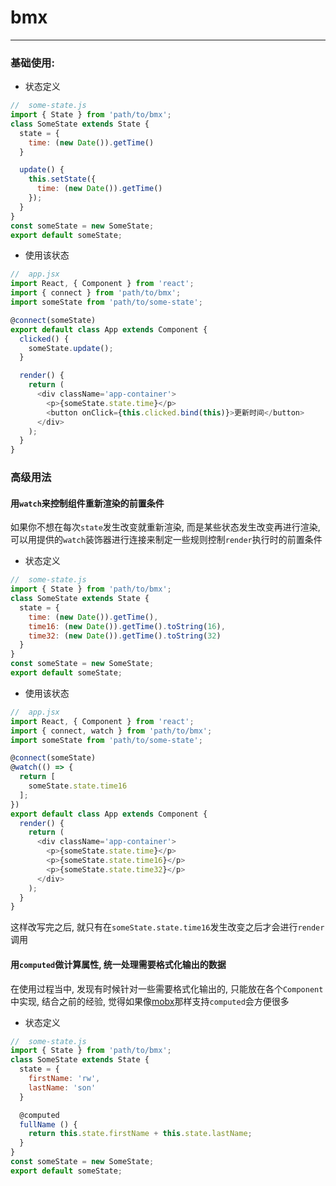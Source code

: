 # bmx

---

### 基础使用:

- 状态定义

```javascript
//  some-state.js
import { State } from 'path/to/bmx';
class SomeState extends State {
  state = {
    time: (new Date()).getTime()
  }

  update() {
    this.setState({
      time: (new Date()).getTime()
    });
  }
}
const someState = new SomeState;
export default someState;
```

- 使用该状态

```javascript
//  app.jsx
import React, { Component } from 'react';
import { connect } from 'path/to/bmx';
import someState from 'path/to/some-state';

@connect(someState)
export default class App extends Component {
  clicked() {
    someState.update();
  }

  render() {
    return (
      <div className='app-container'>
        <p>{someState.state.time}</p>
        <button onClick={this.clicked.bind(this)}>更新时间</button>
      </div>
    );
  }
}
```

### 高级用法

#### 用`watch`来控制组件重新渲染的前置条件

如果你不想在每次`state`发生改变就重新渲染, 而是某些状态发生改变再进行渲染, 可以用提供的`watch`装饰器进行连接来制定一些规则控制`render`执行时的前置条件

- 状态定义
```javascript
//  some-state.js
import { State } from 'path/to/bmx';
class SomeState extends State {
  state = {
    time: (new Date()).getTime(),
    time16: (new Date()).getTime().toString(16),
    time32: (new Date()).getTime().toString(32)
  }
}
const someState = new SomeState;
export default someState;
```

- 使用该状态

```javascript
//  app.jsx
import React, { Component } from 'react';
import { connect, watch } from 'path/to/bmx';
import someState from 'path/to/some-state';

@connect(someState)
@watch(() => {
  return [
    someState.state.time16
  ];
})
export default class App extends Component {
  render() {
    return (
      <div className='app-container'>
        <p>{someState.state.time}</p>
        <p>{someState.state.time16}</p>
        <p>{someState.state.time32}</p>
      </div>
    );
  }
}
```

这样改写完之后, 就只有在`someState.state.time16`发生改变之后才会进行`render`调用

#### 用`computed`做计算属性, 统一处理需要格式化输出的数据

在使用过程当中, 发现有时候针对一些需要格式化输出的, 只能放在各个`Component`中实现, 结合之前的经验, 觉得如果像[mobx](https://github.com/mobxjs/mobx)那样支持`computed`会方便很多

- 状态定义
```javascript
//  some-state.js
import { State } from 'path/to/bmx';
class SomeState extends State {
  state = {
    firstName: 'rw',
    lastName: 'son'
  }

  @computed
  fullName () {
    return this.state.firstName + this.state.lastName;
  }
}
const someState = new SomeState;
export default someState;
```